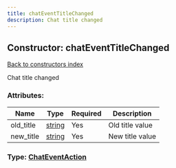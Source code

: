 ```yaml
---
title: chatEventTitleChanged
description: Chat title changed
---
```

## Constructor: chatEventTitleChanged  
[Back to constructors index](index.md)



Chat title changed

### Attributes:

| Name     |    Type       | Required | Description |
|----------|---------------|----------|-------------|
|old\_title|[string](../types/string.md) | Yes|Old title value|
|new\_title|[string](../types/string.md) | Yes|New title value|



### Type: [ChatEventAction](../types/ChatEventAction.md)


